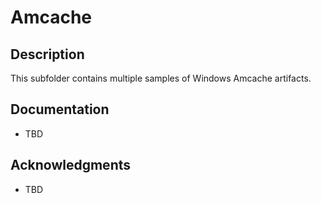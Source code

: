 # Amcache

## Description

This subfolder contains multiple samples of Windows Amcache artifacts.

## Documentation

* TBD

## Acknowledgments

* TBD